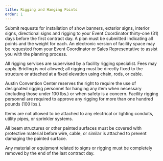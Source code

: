 ```yaml
---
title: Rigging and Hanging Points
order: 1
---
```


Submit requests for installation of show banners, exterior signs, interior signs, directional signs and rigging to your Event Coordinator thirty-one (31) days before the first contract day. A plan must be submitted indicating all points and the weight for each. An electronic version of facility space may be requested from your Event Coordinator or Sales Representative to assist you with the planning process.

All rigging services are supervised by a facility rigging specialist. Fees may apply. Bridling is not allowed; all rigging must be directly fixed to the structure or attached at a fixed elevation using chain, rods, or cable.

Austin Convention Center reserves the right to require the use of designated rigging personnel for hanging any item when necessary (including those under 100 lbs.) or when safety is a concern. Facility rigging personnel are required to approve any rigging for more than one hundred pounds (100 lbs.).

Items are not allowed to be attached to any electrical or lighting conduits, utility pipes, or sprinkler systems.

All beam structures or other painted surfaces must be covered with protective material before wire, cable, or similar is attached to prevent damaging the painted surface.

Any material or equipment related to signs or rigging must be completely removed by the end of the last contract day.
